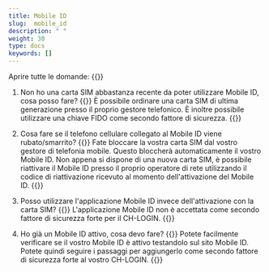 ```yaml
---
title: Mobile ID
slug:  mobile_id
description: " "
weight: 30
type: docs
keywords: []
---
```


Aprire tutte le domande: {{<collapsibleGroupCommand groupId="mobile_id">}}

1. Non ho una carta SIM abbastanza recente da poter utilizzare Mobile ID, cosa posso fare?
{{<collapsibleBlock groupId="mobile_id">}}
È possibile ordinare una carta SIM di ultima generazione presso il proprio gestore telefonico. È inoltre possibile utilizzare una chiave FIDO come secondo fattore di sicurezza. 
{{</collapsibleBlock>}}

2. Cosa fare se il telefono cellulare collegato al Mobile ID viene rubato/smarrito?
{{<collapsibleBlock groupId="mobile_id">}}
Fate bloccare la vostra carta SIM dal vostro gestore di telefonia mobile. Questo bloccherà automaticamente il vostro Mobile ID. Non appena si dispone di una nuova carta SIM, è possibile riattivare il Mobile ID presso il proprio operatore di rete utilizzando il codice di riattivazione ricevuto al momento dell'attivazione del Mobile ID. 
{{</collapsibleBlock>}}

3. Posso utilizzare l'applicazione Mobile ID invece dell'attivazione con la carta SIM?
{{<collapsibleBlock groupId="mobile_id">}}
L'applicazione Mobile ID non è accettata come secondo fattore di sicurezza forte per il CH-LOGIN. 
{{</collapsibleBlock>}}

4. Ho già un Mobile ID attivo, cosa devo fare?
{{<collapsibleBlock groupId="mobile_id">}}
Potete facilmente verificare se il vostro Mobile ID è attivo testandolo sul sito Mobile ID. Potete quindi seguire i passaggi per aggiungerlo come secondo fattore di sicurezza forte al vostro CH-LOGIN.
{{</collapsibleBlock>}}